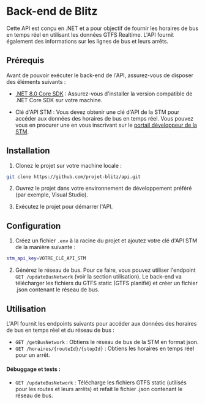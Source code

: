 # Back-end de Blitz

Cette API est conçu en .NET et a pour objectif de fournir les horaires de bus en temps réel en utilisant les données GTFS Realtime. 
L'API fournit également des informations sur les lignes de bus et leurs arrêts. 

## Prérequis

Avant de pouvoir exécuter le back-end de l'API, assurez-vous de disposer des éléments suivants :

- [.NET 8.0 Core SDK](https://dotnet.microsoft.com/download) : Assurez-vous d'installer la version compatible de .NET Core SDK sur votre machine.

- Clé d'API STM : Vous devez obtenir une clé d'API de la STM pour accéder aux données des horaires de bus en temps réel. Vous pouvez vous en procurer une en vous inscrivant sur le [portail développeur de la STM](https://www.stm.info/fr/a-propos/developpeurs).

## Installation

1. Clonez le projet sur votre machine locale :

```bash
git clone https://github.com/projet-blitz/api.git
```

2. Ouvrez le projet dans votre environnement de développement préféré (par exemple, Visual Studio).

3. Exécutez le projet pour démarrer l'API.

## Configuration
1. Créez un fichier `.env` à la racine du projet et ajoutez votre clé d'API STM de la manière suivante :
```bash
stm_api_key=VOTRE_CLÉ_API_STM
```

2. Générez le réseau de bus. Pour ce faire, vous pouvez utiliser l'endpoint `GET /updateBusNetwork` (voir la section utilisation). Le back-end va télécharger les fichiers du GTFS static (GTFS planifié) et créer un fichier .json contenant le réseau de bus.

## Utilisation
L'API fournit les endpoints suivants pour accéder aux données des horaires de bus en temps réel et du réseau de bus :
- `GET /getBusNetwork` : Obtiens le réseau de bus de la STM en format json.
- `GET /horaires/{routeId}/{stopId}` : Obtiens les horaires en temps réel pour un arrêt.
#### Débuggage et tests :
- `GET /updateBusNetwork` : Télécharge les fichiers GTFS static (utilisés pour les routes et leurs arrêts) et refait le fichier .json contenant le réseau de bus.
